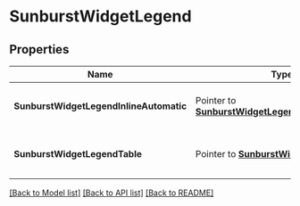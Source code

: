 # SunburstWidgetLegend

## Properties

| Name                                    | Type                                                                                         | Description                           | Notes |
| --------------------------------------- | -------------------------------------------------------------------------------------------- | ------------------------------------- | ----- |
| **SunburstWidgetLegendInlineAutomatic** | Pointer to [**SunburstWidgetLegendInlineAutomatic**](SunburstWidgetLegendInlineAutomatic.md) | A pointer to the appropriate element. |
| **SunburstWidgetLegendTable**           | Pointer to [**SunburstWidgetLegendTable**](SunburstWidgetLegendTable.md)                     | A pointer to the appropriate element. |

[[Back to Model list]](../README.md#documentation-for-models) [[Back to API list]](../README.md#documentation-for-api-endpoints) [[Back to README]](../README.md)
